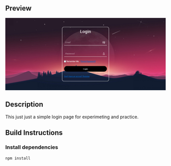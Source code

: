 


## Preview

![Screenshot of the login page](./images/ScreenShot.png)

## Description

This just just a simple login page for experimeting and practice.

## Build Instructions

### Install dependencies

```
npm install
```
